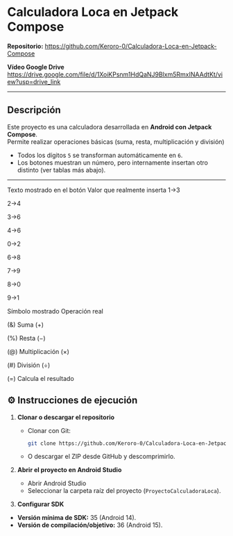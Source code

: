 # Calculadora Loca en Jetpack Compose

 **Repositorio:** https://github.com/Keroro-0/Calculadora-Loca-en-Jetpack-Compose
 
 **Vídeo Google Drive** https://drive.google.com/file/d/1XoiKPsnm1HdQaNJ9Blxm5RmxINAAdtKt/view?usp=drive_link

---

## Descripción
Este proyecto es una calculadora desarrollada en **Android con Jetpack Compose**.  
Permite realizar operaciones básicas (suma, resta, multiplicación y división)
- Todos los dígitos `5` se transforman automáticamente en `6`.  
- Los botones muestran un número, pero internamente insertan otro distinto (ver tablas más abajo).  

---

Texto mostrado en el botón	Valor que realmente inserta
1->3 

2->4 

3->6 

4->6 

0->2 

6->8 

7->9 

8->0 

9->1 

Símbolo mostrado	Operación real

(&)	Suma (+) 

(%)	Resta (−) 

(@)	Multiplicación (×) 

(#)	División (÷) 

(=)	Calcula el resultado


## ⚙️ Instrucciones de ejecución
1. **Clonar o descargar el repositorio**
   - Clonar con Git:
     ```bash
     git clone https://github.com/Keroro-0/Calculadora-Loca-en-Jetpack-Compose.git
     ```
   - O descargar el ZIP desde GitHub y descomprimirlo.

2. **Abrir el proyecto en Android Studio**
   - Abrir Android Studio
   - Seleccionar la carpeta raíz del proyecto (`ProyectoCalculadoraLoca`).

3. **Configurar SDK**
  - **Versión mínima de SDK:** 35 (Android 14).  
  - **Versión de compilación/objetivo:** 36 (Android 15).
